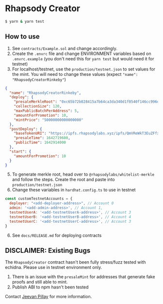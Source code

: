 # Rhapsody Creator

```bash
$ yarn & yarn test
```

## How to use

1. See `contracts/Example.sol` and change accordingly.
2. Create the `.envrc` file and change ENVIRONMENT variables based on `.envrc.example` (you don't need this for `yarn test` but would need it for testnet)
3. For localhost/testnet, use the `production/testnet.json` to set values for the mint. You will need to change these values (expect `"name": "RhapsodyCreatorRinkeby"`)
```json
{
  "name": "RhapsodyCreatorRinkeby",
  "deploy": {
    "presaleMerkleRoot": "0xc65b72b028415a7b64ca3da340d1f0540f146cc996de566d9c0c5a28db654745",
    "collectionSize": 120,
    "maxPublicBatchPerAddress": 5,
    "amountForPromotion": 10,
    "mintPrice": "50000000000000000"
  },
  "postDeploy": {
    "baseTokenURI": "https://ipfs.rhapsodylabs.xyz/ipfs/QmVReWkT3EuZFfxEBtGYbDAALP1UC6jwBPhRoK3ZkfFzdG/",
    "presaleTime": 1642719600,
    "publicTime": 1642914000
  },
  "start": {
    "amountForPromotion": 10
  }
}
```
5. To generate merkle root, head over to `@rhapsodylabs/whitelist-merkle` and follow the steps. Create the root and paste into `production/testnet.json`
6. Change these variables in `hardhat.config.ts` to use in testnet
```javascript
const customTestnetAccounts = {
  deployer: "<add-deployer-address>", // Account 0
  admin: '<add-admin-address>', // Account 1,
  testnetUserA: '<add-testnetUserA-address>', // Account 3
  testnetUserB: '<add-testnetUserB-address>', // Account 4
  testnetUserC: '<add-testnetUserC-address>', // Account 3
}
```
6. See `docs/RELEASE.md` for deploying contracts 

## DISCLAIMER: Existing Bugs

The `RhapsodyCreator` contract hasn't been fully stress/fuzz tested with echidna. Please use in testnet environment only.

1. There is an issue with the `presaleMint` for addresses that generate fake proofs and still able to mint.
2. Publish ABI to npm hasn't been tested

Contact [Jeevan Pillay](https://twitter.com/jeevanpillay) for more information.